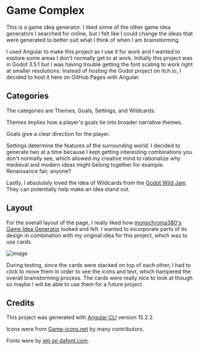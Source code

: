 # Game Complex
This is a game idea generator. I liked some of the other game idea generators I searched for online, but I felt like I could change the ideas that were generated to better suit what I think of when I am brainstorming.

I used Angular to make this project as I use it for work and I wanted to explore some areas I don't normally get to at work. Initially this project was in Godot 3.5.1 but I was having trouble getting the font scaling to work right at smaller resolutions. Instead of hosting the Godot project on itch.io, I decided to host it here on GitHub Pages with Angular.

## Categories
The categories are Themes, Goals, Settings, and Wildcards.

Themes implies how a player's goals tie into broader narrative themes.

Goals give a clear direction for the player.

Settings determine the features of the surrounding world. I decided to generate two at a time because I kept getting interesting combinations you don't normally see, which allowed my creative mind to rationalize why medieval and modern ideas might belong together for example. Renaissance fair, anyone?

Lastly, I absolutely loved the idea of Wildcards from the [Godot Wild Jam](https://godotwildjam.com/). They can potentially help make an idea stand out.

## Layout
For the overall layout of the page, I really liked how [monochroma380's Game Idea Generator](https://monochroma380.itch.io/game-idea-generator) looked and felt. I wanted to incorporate parts of its design in combination with my original idea for this project, which was to use cards.

![image](https://user-images.githubusercontent.com/47376325/232179513-79b6e7dc-860a-4dd8-a653-936bcda84151.png)

During testing, since the cards were stacked on top of each other, I had to click to move them in order to see the icons and text, which hampered the overall brainstorming process. The cards were really nice to look at though so maybe I will be able to use them for a future project.

## Credits
This project was generated with [Angular CLI](https://github.com/angular/angular-cli) version 15.2.2.

Icons were from [Game-icons.net](https://game-icons.net/) by many contributors.

Fonts were by [jeti on dafont.com](https://www.dafont.com/jeti.d1589).
